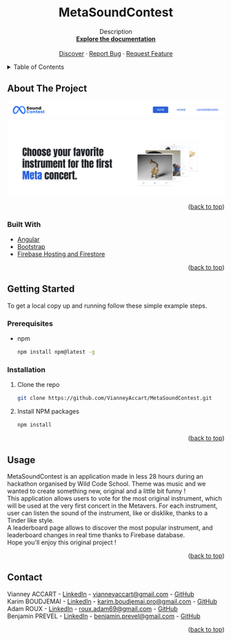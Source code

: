 <div id="top"></div>

<!-- PROJECT LOGO -->
<br />
<div align="center">
<h1>MetaSoundContest</h1>
  <!-- <a href="https://github.com/VianneyAccart/MetaSoundContest">
    <img src="src/assets/image/meta-sound-contest.png" alt="Logo">
  </a> -->

  <p align="center">
    Description
    <br />
    <a href="https://github.com/VianneyAccart/MetaSoundContest"><strong>Explore the documentation</strong></a>
    <br />
    <br />
    <a href="https://meta-sound-contest.web.app/">Discover</a>
    ·
    <a href="https://github.com/VianneyAccart/MetaSoundContest/issues">Report Bug</a>
    ·
    <a href="https://github.com/VianneyAccart/MetaSoundContest/pulls">Request Feature</a>
  </p>
</div>

<!-- TABLE OF CONTENTS -->
<details>
  <summary>Table of Contents</summary>
  <ol>
    <li>
      <a href="#about-the-project">About The Project</a>
      <ul>
        <li><a href="#built-with">Built With</a></li>
      </ul>
    </li>
    <li>
      <a href="#getting-started">Getting Started</a>
      <ul>
        <li><a href="#prerequisites">Prerequisites</a></li>
        <li><a href="#installation">Installation</a></li>
      </ul>
    </li>
    <li><a href="#usage">Usage</a></li>
    <li><a href="#contact">Contact</a></li>
  </ol>
</details>

<!-- ABOUT THE PROJECT -->

## About The Project

[![Product Name Screen Shot][product-screenshot]](https://meta-sound-contest.web.app/)

<p align="right">(<a href="#top">back to top</a>)</p>

### Built With

- [Angular](https://angular.io/)
- [Bootstrap](https://getbootstrap.com)
- [Firebase Hosting and Firestore](https://firebase.google.com/)

<p align="right">(<a href="#top">back to top</a>)</p>

<!-- GETTING STARTED -->

## Getting Started

To get a local copy up and running follow these simple example steps.

### Prerequisites

- npm
  ```sh
  npm install npm@latest -g
  ```

### Installation

1. Clone the repo
   ```sh
   git clone https://github.com/VianneyAccart/MetaSoundContest.git
   ```
2. Install NPM packages
   ```sh
   npm install
   ```

<p align="right">(<a href="#top">back to top</a>)</p>

<!-- USAGE EXAMPLES -->

## Usage

MetaSoundContest is an application made in less 28 hours during an hackathon organised by Wild Code School. Theme was music and we wanted to create something new, original and a little bit funny !<br>
This application allows users to vote for the most original instrument, which will be used at the very first concert in the Metavers. For each instrument, user can listen the sound of the instrument, like or disklike, thanks to a Tinder like style.<br>
A leaderboard page allows to discover the most popular instrument, and leaderboard changes in real time thanks to Firebase database.<br>
Hope you'll enjoy this original project !<br>

<p align="right">(<a href="#top">back to top</a>)</p>

<!-- CONTACT -->

## Contact

Vianney ACCART - [LinkedIn](https://www.linkedin.com/in/vianneyaccart/) - vianneyaccart@gmail.com - [GitHub](https://github.com/VianneyAccart)<br>
Karim BOUDJEMAI - [LinkedIn](https://www.linkedin.com/in/karim-boudjemai-%F0%9F%96%A5-87490b221/) - karim.boudjemai.pro@gmail.com - [GitHub](https://github.com/Kariim42)<br>
Adam ROUX - [LinkedIn](https://www.linkedin.com/in/adamroux/) - roux.adam69@gmail.com - [GitHub](https://github.com/AdamRoux)<br>
Benjamin PREVEL - [LinkedIn](https://www.linkedin.com/in/benjamin-prevel-48125469/) - benjamin.prevel@gmail.com - [GitHub](https://github.com/BenPrevel)<br>

<p align="right">(<a href="#top">back to top</a>)</p>

<!-- MARKDOWN LINKS & IMAGES -->
<!-- https://www.markdownguide.org/basic-syntax/#reference-style-links -->

[product-screenshot]: src/assets/image/meta-sound-contest.png
